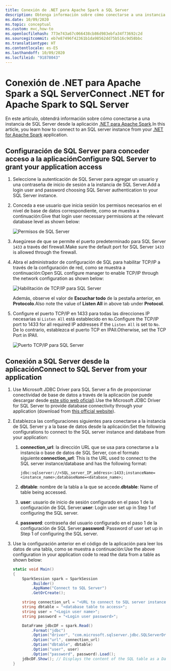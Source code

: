 ```yaml
---
title: Conexión de .NET para Apache Spark a SQL Server
description: Obtenga información sobre cómo conectarse a una instancia de SQL Server desde la aplicación .NET para Apache Spark.
ms.date: 10/09/2020
ms.topic: conceptual
ms.custom: mvc,how-to
ms.openlocfilehash: 773e743a67c066438cb86d983ebfa34f73692c2d
ms.sourcegitcommit: eb7e87496f42361b1da98562dd75b516c9d58bbc
ms.translationtype: HT
ms.contentlocale: es-ES
ms.lasthandoff: 10/09/2020
ms.locfileid: "91878043"
---
```

# <a name="connect-net-for-apache-spark-to-sql-server"></a><span data-ttu-id="408a2-103">Conexión de .NET para Apache Spark a SQL Server</span><span class="sxs-lookup"><span data-stu-id="408a2-103">Connect .NET for Apache Spark to SQL Server</span></span>

<span data-ttu-id="408a2-104">En este artículo, obtendrá información sobre cómo conectarse a una instancia de SQL Server desde la aplicación [.NET para Apache Spark](https://github.com/dotnet/spark).</span><span class="sxs-lookup"><span data-stu-id="408a2-104">In this article, you learn how to connect to an SQL server instance from your [.NET for Apache Spark](https://github.com/dotnet/spark) application.</span></span>

## <a name="configure-sql-server-to-grant-your-application-access"></a><span data-ttu-id="408a2-105">Configuración de SQL Server para conceder acceso a la aplicación</span><span class="sxs-lookup"><span data-stu-id="408a2-105">Configure SQL Server to grant your application access</span></span>

1. <span data-ttu-id="408a2-106">Seleccione la autenticación de SQL Server para agregar un usuario y una contraseña de inicio de sesión a la instancia de SQL Server.</span><span class="sxs-lookup"><span data-stu-id="408a2-106">Add a login user and password choosing SQL Server authentication to your SQL Server instance.</span></span>
2. <span data-ttu-id="408a2-107">Conceda a ese usuario que inicia sesión los permisos necesarios en el nivel de base de datos correspondiente, como se muestra a continuación:</span><span class="sxs-lookup"><span data-stu-id="408a2-107">Give that login user necessary permissions at the relevant database level as shown below:</span></span>

    ![Permisos de SQL Server](./media/connect-external-sources/SqlServerAuth.png)

3. <span data-ttu-id="408a2-109">Asegúrese de que se permite el puerto predeterminado para SQL Server `1433` a través del firewall.</span><span class="sxs-lookup"><span data-stu-id="408a2-109">Make sure the default port for SQL Server `1433` is allowed through the firewall.</span></span>
4. <span data-ttu-id="408a2-110">Abra el administrador de configuración de SQL para habilitar TCP/IP a través de la configuración de red, como se muestra a continuación:</span><span class="sxs-lookup"><span data-stu-id="408a2-110">Open SQL configure manager to enable TCP/IP through the network configuration as shown below:</span></span>

    ![Habilitación de TCP/IP para SQL Server](./media/connect-external-sources/SqlServerTCPIP.png)

    <span data-ttu-id="408a2-112">Además, observe el valor de **Escuchar todo** de la pestaña anterior, en **Protocolo**.</span><span class="sxs-lookup"><span data-stu-id="408a2-112">Also note the value of **Listen All** in above tab under **Protocol**.</span></span>

5. <span data-ttu-id="408a2-113">Configure el puerto TCP/IP en 1433 para todas las direcciones IP necesarias si `Listen All` está establecido en `No`.</span><span class="sxs-lookup"><span data-stu-id="408a2-113">Configure the TCP/IP port to 1433 for all required IP addresses if the `Listen All` is set to `No`.</span></span> <span data-ttu-id="408a2-114">De lo contrario, establezca el puerto TCP en IPAll.</span><span class="sxs-lookup"><span data-stu-id="408a2-114">Otherwise, set the TCP Port in IPAll.</span></span>

    ![Puerto TCP/IP para SQL Server](./media/connect-external-sources/SQLServerTCPIIPPort.png)

## <a name="connect-to-sql-server-from-your-application"></a><span data-ttu-id="408a2-116">Conexión a SQL Server desde la aplicación</span><span class="sxs-lookup"><span data-stu-id="408a2-116">Connect to SQL Server from your application</span></span>

1. <span data-ttu-id="408a2-117">Use Microsoft JDBC Driver para SQL Server a fin de proporcionar conectividad de base de datos a través de la aplicación (se puede descargar desde [este sitio web oficial](https://docs.microsoft.com/sql/connect/jdbc/download-microsoft-jdbc-driver-for-sql-server?view=sql-server-ver15)).</span><span class="sxs-lookup"><span data-stu-id="408a2-117">Use the Microsoft JDBC Driver for SQL Server to provide database connectivity through your application (download from [this official website](https://docs.microsoft.com/sql/connect/jdbc/download-microsoft-jdbc-driver-for-sql-server?view=sql-server-ver15)).</span></span>
2. <span data-ttu-id="408a2-118">Establezca las configuraciones siguientes para conectarse a la instancia de SQL Server y a la base de datos desde la aplicación:</span><span class="sxs-lookup"><span data-stu-id="408a2-118">Set the following configurations to connect to the SQL server instance and database from your application:</span></span>
    1. <span data-ttu-id="408a2-119">**connection_url**: la dirección URL que se usa para conectarse a la instancia o base de datos de SQL Server, con el formato siguiente:</span><span class="sxs-lookup"><span data-stu-id="408a2-119">**connection_url**: This is the URL used to connect to the SQL server instance/database and has the following format:</span></span>

        ```
        jdbc:sqlserver://<SQL_server_IP_address>:1433;instanceName=<instance_name>;databaseName=<database_name>;
        ```

    2. <span data-ttu-id="408a2-120">**dbtable**: nombre de la tabla a la que se accede.</span><span class="sxs-lookup"><span data-stu-id="408a2-120">**dbtable**: Name of table being accessed.</span></span>
    3. <span data-ttu-id="408a2-121">**user**: usuario de inicio de sesión configurado en el paso 1 de la configuración de SQL Server.</span><span class="sxs-lookup"><span data-stu-id="408a2-121">**user**: Login user set up in Step 1 of configuring the SQL server.</span></span>
    4. <span data-ttu-id="408a2-122">**password**: contraseña del usuario configurado en el paso 1 de la configuración de SQL Server.</span><span class="sxs-lookup"><span data-stu-id="408a2-122">**password**: Password of user set up in Step 1 of configuring the SQL server.</span></span>
3. <span data-ttu-id="408a2-123">Use la configuración anterior en el código de la aplicación para leer los datos de una tabla, como se muestra a continuación:</span><span class="sxs-lookup"><span data-stu-id="408a2-123">Use the above configuration in your application code to read the data from a table as shown below:</span></span>

    ```csharp
    static void Main()
    {
        SparkSession spark = SparkSession
            .Builder()
            .AppName("Connect to SQL Server")
            .GetOrCreate();

        string connection_url = "<URL to connect to SQL server instance>";
        string dbtable = "<database table to access>";
        string user = "<Login user name>";
        string password = "<Login user password>";

        DataFrame jdbcDF = spark.Read()
            .Format("jdbc")
            .Option("driver", "com.microsoft.sqlserver.jdbc.SQLServerDriver")
            .Option("url", connection_url)
            .Option("dbtable", dbtable)
            .Option("user", user)
            .Option("password", password).Load();
        jdbcDF.Show(); // Displays the content of the SQL table as a DataFrame
    }
    ```
